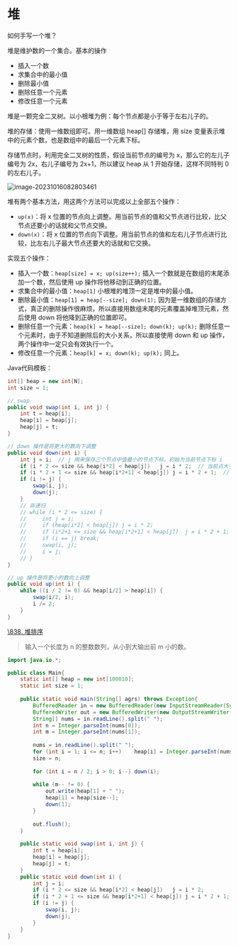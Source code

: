 # 堆

如何手写一个堆？

堆是维护数的一个集合。基本的操作

+ 插入一个数
+ 求集合中的最小值
+ 删除最小值
+ 删除任意一个元素
+ 修改任意一个元素

堆是一颗完全二叉树。以小根堆为例：每个节点都是小于等于左右儿子的。

堆的存储：使用一维数组即可。用一维数组 heap[] 存储堆，用 size 变量表示堆中的元素个数，也是数组中的最后一个元素下标。

存储节点时，利用完全二叉树的性质，假设当前节点的编号为 x，那么它的左儿子编号为 2x，右儿子编号为 2x+1，所以建议 heap 从 1 开始存储，这样不同特判 0 的左右儿子。

![image-20231016082803461](https://gitee.com/LowProfile666/image-bed/raw/master/img/202310160831965.png)

堆有两个基本方法，用这两个方法可以完成以上全部五个操作：

+ `up(x)`：将 x 位置的节点向上调整。用当前节点的值和父节点进行比较，比父节点还要小的话就和父节点交换。
+ `down(x)`：将 x 位置的节点向下调整。用当前节点的值和左右儿子节点进行比较，比左右儿子最大节点还要大的话就和它交换。

实现五个操作：

+ 插入一个数：`heap[size] = x; up(size++);`
  插入一个数就是在数组的末尾添加一个数，然后使用 up 操作将他移动到正确的位置。
+ 求集合中的最小值：`heap[1]`
  小根堆的堆顶一定是堆中的最小值。
+ 删除最小值：`heap[1] = heap[--size]; down(1);`
  因为是一维数组的存储方式，真正的删除操作很麻烦，所以直接用数组末尾的元素覆盖掉堆顶元素，然后使用 down 将他降到正确的位置即可。
+ 删除任意一个元素：`heap[k] = heap[--size]; down(k); up(k);`
  删除任意一个元素时，由于不知道删除后的大小关系，所以直接使用 down 和 up 操作，两个操作中一定只会有效执行一个。
+ 修改任意一个元素：`heap[k] = x; down(k); up(k);`
  同上。

Java代码模板：

```java
int[] heap = new int[N];
int size = 1;

// swap
public void swap(int i, int j) {
    int t = heap[i];
    heap[i] = heap[j];
    heap[j] = t;
}

// down 操作是将更大的数向下调整
public void down(int i) {
    int j = i;  // j 用来保存三个节点中值最小的节点下标，初始为当前节点下标 i
    if (i * 2 <= size && heap[i*2] < heap[j])	j = i * 2;  // 当前点大于左儿子
    if (i * 2 + 1 <= size && heap[i*2+1] < heap[j])	j = i * 2 + 1;  // 当前点大于右儿子
    if (i != j) {
        swap(i, j);
        down(j);  
    }
    // 非递归
    // while (i * 2 <= size) {
    //     int j = i;
    //     if (heap[i*2] < heap[j])	j = i * 2;
    //     if (i*2+1 <= size && heap[i*2+1] < heap[j])	j = i * 2 + 1;
    //     if (i == j) break;
    //     swap(i, j);
    //     i = j;
    // }
}

// up 操作是将更小的数向上调整
public void up(int i) {
   	while ((i / 2 != 0) && heap[i/2] > heap[i]) {
        swap(i/2, i);
        i /= 2;
    }
}
```

[\838. 堆排序](https://www.acwing.com/problem/content/description/840/)

> 输入一个长度为 n 的整数数列，从小到大输出前 m 小的数。

```java
import java.io.*;

public class Main{
    static int[] heap = new int[100010]; 
    static int size = 1;
    
    public static void main(String[] agrs) throws Exception{
        BufferedReader in = new BufferedReader(new InputStreamReader(System.in));
        BufferedWriter out = new BufferedWriter(new OutputStreamWriter(System.out));
        String[] nums = in.readLine().split(" ");
        int n = Integer.parseInt(nums[0]);
        int m = Integer.parseInt(nums[1]);
        
        nums = in.readLine().split(" ");
        for (int i = 1; i <= n; i++)    heap[i] = Integer.parseInt(nums[i-1]);
        size = n;
        
        for (int i = n / 2; i > 0; i--) down(i);
        
        while (m-- != 0) {
            out.write(heap[1] + " ");
            heap[1] = heap[size--];
            down(1);
        }
        
        out.flush();
    }
    
    public static void swap(int i, int j) {
        int t = heap[i];
        heap[i] = heap[j];
        heap[j] = t;
    }
    public static void down(int i) {
        int j = i;
        if (i * 2 <= size && heap[i*2] < heap[j])   j = i * 2;
        if (i * 2 + 1 <= size && heap[i*2+1] < heap[j]) j = i * 2 + 1;
        if (i != j) {
            swap(i, j);
            down(j);
        }
    }
}
```

